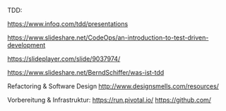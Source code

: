 
TDD:

https://www.infoq.com/tdd/presentations

https://www.slideshare.net/CodeOps/an-introduction-to-test-driven-development

https://slideplayer.com/slide/9037974/

https://www.slideshare.net/BerndSchiffer/was-ist-tdd

Refactoring & Software Design
http://www.designsmells.com/resources/

Vorbereitung & Infrastruktur:
https://run.pivotal.io/
https://github.com/
